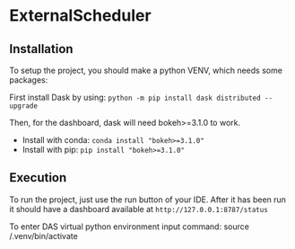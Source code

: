 # ExternalScheduler
## Installation 
To setup the project, you should make a python VENV, which needs some packages:

First install Dask by using:
```python -m pip install dask distributed --upgrade```

Then, for the dashboard, dask will need bokeh>=3.1.0 to work.
- Install with conda: ```conda install "bokeh>=3.1.0"```
- Install with pip: ```pip install "bokeh>=3.1.0"```

## Execution
To run the project, just use the run button of your IDE.
After it has been run it should have a dashboard available at 
```http://127.0.0.1:8787/status```


To enter DAS virtual python environment input command:
source /.venv/bin/activate


